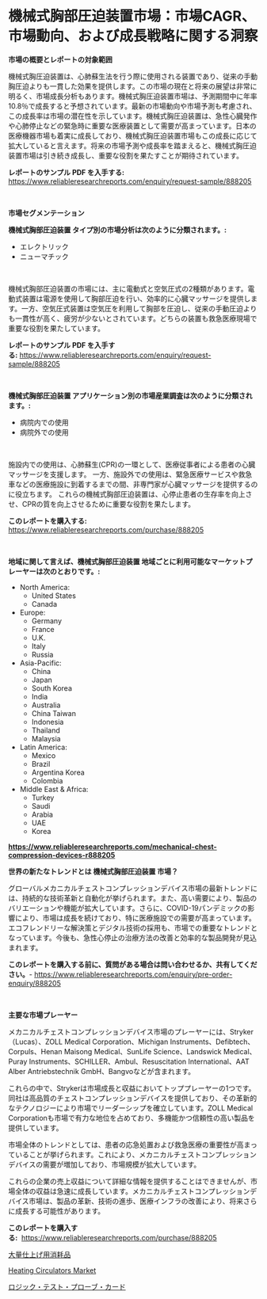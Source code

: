 <p><h1>機械式胸部圧迫装置市場：市場CAGR、市場動向、および成長戦略に関する洞察</h1></p><p><strong>市場の概要とレポートの対象範囲</strong></p>
<p><p>機械式胸圧迫装置は、心肺蘇生法を行う際に使用される装置であり、従来の手動胸圧迫よりも一貫した効果を提供します。この市場の現在と将来の展望は非常に明るく、市場成長分析もあります。機械式胸圧迫装置市場は、予測期間中に年率10.8％で成長すると予想されています。最新の市場動向や市場予測も考慮され、この成長率は市場の潜在性を示しています。機械式胸圧迫装置は、急性心臓発作や心肺停止などの緊急時に重要な医療装置として需要が高まっています。日本の医療機器市場も着実に成長しており、機械式胸圧迫装置市場もこの成長に応じて拡大していると言えます。将来の市場予測や成長率を踏まえると、機械式胸圧迫装置市場は引き続き成長し、重要な役割を果たすことが期待されています。</p></p>
<p><strong>レポートのサンプル PDF を入手する:</strong> <a href="https://www.reliableresearchreports.com/enquiry/request-sample/888205">https://www.reliableresearchreports.com/enquiry/request-sample/888205</a></p>
<p>&nbsp;</p>
<p><strong>市場セグメンテーション</strong></p>
<p><strong>機械式胸部圧迫装置 タイプ別の市場分析は次のように分類されます。:</strong></p>
<p><ul><li>エレクトリック</li><li>ニューマチック</li></ul></p>
<p>&nbsp;</p>
<p><p>機械式胸部圧迫装置の市場には、主に電動式と空気圧式の2種類があります。電動式装置は電源を使用して胸部圧迫を行い、効率的に心臓マッサージを提供します。一方、空気圧式装置は空気圧を利用して胸部を圧迫し、従来の手動圧迫よりも一貫性が高く、疲労が少ないとされています。どちらの装置も救急医療現場で重要な役割を果たしています。</p></p>
<p><strong>レポートのサンプル PDF を入手する:</strong>&nbsp;<a href="https://www.reliableresearchreports.com/enquiry/request-sample/888205">https://www.reliableresearchreports.com/enquiry/request-sample/888205</a></p>
<p>&nbsp;</p>
<p><strong> 機械式胸部圧迫装置 アプリケーション別の市場産業調査は次のように分類されます。:</strong></p>
<p><ul><li>病院内での使用</li><li>病院外での使用</li></ul></p>
<p>&nbsp;</p>
<p><p>施設内での使用は、心肺蘇生(CPR)の一環として、医療従事者による患者の心臓マッサージを支援します。 一方、施設外での使用は、緊急医療サービスや救急車などの医療施設に到着するまでの間、非専門家が心臓マッサージを提供するのに役立ちます。 これらの機械式胸部圧迫装置は、心停止患者の生存率を向上させ、CPRの質を向上させるために重要な役割を果たします。</p></p>
<p><strong>このレポートを購入する:</strong>&nbsp; <a href="https://www.reliableresearchreports.com/purchase/888205">https://www.reliableresearchreports.com/purchase/888205</a></p>
<p>&nbsp;</p>
<p><strong>地域に関して言えば、機械式胸部圧迫装置 地域ごとに利用可能なマーケットプレーヤーは次のとおりです。:</strong></p>
<p><ul>
    <li>
        North America:
        <ul>
            <li>United States</li>
            <li>Canada</li>
        </ul>
    </li>
    <li>
        Europe:
        <ul>
            <li>Germany</li>
            <li>France</li>
            <li>U.K.</li>
            <li>Italy</li>
            <li>Russia</li>
        </ul>
    </li>
    <li>
        Asia-Pacific:
        <ul>
            <li>China</li>
            <li>Japan</li>
            <li>South Korea</li>
            <li>India</li>
            <li>Australia</li>
            <li>China Taiwan</li>
            <li>Indonesia</li>
            <li>Thailand</li>
            <li>Malaysia</li>
        </ul>
    </li>
    <li>
        Latin America:
        <ul>
            <li>Mexico</li>
            <li>Brazil</li>
            <li>Argentina Korea</li>
            <li>Colombia</li>
        </ul>
    </li>
    <li>
        Middle East & Africa:
        <ul>
            <li>Turkey</li>
            <li>Saudi</li>
            <li>Arabia</li>
            <li>UAE</li>
            <li>Korea</li>
        </ul>
    </li>
    </ul></p>
<p><strong><a href="https://www.reliableresearchreports.com/mechanical-chest-compression-devices-r888205">https://www.reliableresearchreports.com/mechanical-chest-compression-devices-r888205</a></strong>&nbsp;</p>
<p><strong>世界の新たなトレンドとは 機械式胸部圧迫装置 市場？</strong></p>
<p><p>グローバルメカニカルチェストコンプレッションデバイス市場の最新トレンドには、持続的な技術革新と自動化が挙げられます。また、高い需要により、製品のバリエーションや機能が拡大しています。さらに、COVID-19パンデミックの影響により、市場は成長を続けており、特に医療施設での需要が高まっています。エコフレンドリーな解決策とデジタル技術の採用も、市場での重要なトレンドとなっています。今後も、急性心停止の治療方法の改善と効率的な製品開発が見込まれます。</p></p>
<p><strong>このレポートを購入する前に、質問がある場合は問い合わせるか、共有してください。</strong>- <a href="https://www.reliableresearchreports.com/enquiry/pre-order-enquiry/888205">https://www.reliableresearchreports.com/enquiry/pre-order-enquiry/888205</a></p>
<p>&nbsp;</p>
<p><strong>主要な市場プレーヤー</strong></p>
<p><p>メカニカルチェストコンプレッションデバイス市場のプレーヤーには、Stryker（Lucas）、ZOLL Medical Corporation、Michigan Instruments、Defibtech、Corpuls、Henan Maisong Medical、SunLife Science、Landswick Medical、Puray Instruments、SCHILLER、Ambul、Resuscitation International、AAT Alber Antriebstechnik GmbH、Bangvoなどが含まれます。</p><p>これらの中で、Strykerは市場成長と収益においてトッププレーヤーの1つです。同社は高品質のチェストコンプレッションデバイスを提供しており、その革新的なテクノロジーにより市場でリーダーシップを確立しています。ZOLL Medical Corporationも市場で有力な地位を占めており、多機能かつ信頼性の高い製品を提供しています。</p><p>市場全体のトレンドとしては、患者の応急処置および救急医療の重要性が高まっていることが挙げられます。これにより、メカニカルチェストコンプレッションデバイスの需要が増加しており、市場規模が拡大しています。</p><p>これらの企業の売上収益について詳細な情報を提供することはできませんが、市場全体の収益は急速に成長しています。メカニカルチェストコンプレッションデバイス市場は、製品の革新、技術の進歩、医療インフラの改善により、将来さらに成長する可能性があります。</p></p>
<p><strong>このレポートを購入する:</strong>&nbsp;&nbsp;<a href="https://www.reliableresearchreports.com/purchase/888205">https://www.reliableresearchreports.com/purchase/888205</a></p>
<p><p><a href="https://github.com/marbadji/Market-Research-Report-List-1/blob/main/803041427459.md">大量仕上げ用消耗品</a></p><p><a href="https://github.com/mancsybtousav/Market-Research-Report-List-2/blob/main/heating-circulators-market.md">Heating Circulators Market</a></p><p><a href="https://github.com/KaydenJohns1964/Market-Research-Report-List-1/blob/main/186482227461.md">ロジック・テスト・プローブ・カード</a></p></p>